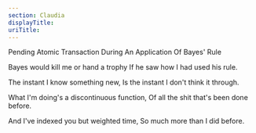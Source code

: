 ```yaml
---
section: Claudia
displayTitle:
uriTitle:
---
```


Pending Atomic Transaction During An Application Of Bayes' Rule

Bayes would kill me or hand a trophy
If he saw how I had used his rule.

The instant I know something new,
Is the instant I don't think it through.

What I'm doing's a discontinuous function,
Of all the shit that's been done before.

And I've indexed you but weighted time,
So much more than I did before.
